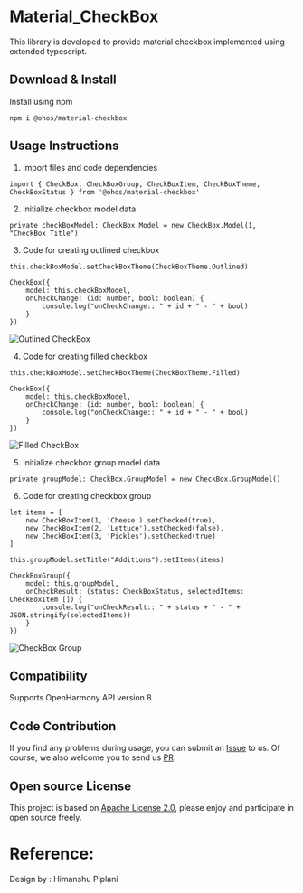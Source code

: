 # Material_CheckBox

This library is developed to provide material checkbox implemented using extended typescript.

## Download & Install

Install using npm

```npm i @ohos/material-checkbox```

## Usage Instructions

1. Import files and code dependencies

```ets
import { CheckBox, CheckBoxGroup, CheckBoxItem, CheckBoxTheme, CheckBoxStatus } from '@ohos/material-checkbox'
```

2. Initialize checkbox model data

```
private checkBoxModel: CheckBox.Model = new CheckBox.Model(1, "CheckBox Title")
```

3. Code for creating outlined checkbox

```
this.checkBoxModel.setCheckBoxTheme(CheckBoxTheme.Outlined)

CheckBox({
    model: this.checkBoxModel,
    onCheckChange: (id: number, bool: boolean) {
        console.log("onCheckChange:: " + id + " - " + bool)
    }
})
```

![Outlined CheckBox](screenshots/1.png)

4. Code for creating filled checkbox

```
this.checkBoxModel.setCheckBoxTheme(CheckBoxTheme.Filled)

CheckBox({
    model: this.checkBoxModel,
    onCheckChange: (id: number, bool: boolean) {
        console.log("onCheckChange:: " + id + " - " + bool)
    }
})
```

![Filled CheckBox](screenshots/2.png)

5. Initialize checkbox group model data

```
private groupModel: CheckBox.GroupModel = new CheckBox.GroupModel()
```

6. Code for creating checkbox group

```
let items = [
    new CheckBoxItem(1, 'Cheese').setChecked(true),
    new CheckBoxItem(2, 'Lettuce').setChecked(false), 
    new CheckBoxItem(3, 'Pickles').setChecked(true)
]

this.groupModel.setTitle("Additions").setItems(items)
    
CheckBoxGroup({
    model: this.groupModel,
    onCheckResult: (status: CheckBoxStatus, selectedItems: CheckBoxItem []) {
        console.log("onCheckResult:: " + status + " - " + JSON.stringify(selectedItems))
    }
})
```

![CheckBox Group](screenshots/3.png)

## Compatibility

Supports OpenHarmony API version 8

## Code Contribution

If you find any problems during usage, you can submit
an [Issue](https://github.com/Applib-OpenHarmony/MaterialCheckbox/issues) to us. Of course, we also welcome you to
send us [PR](https://github.com/Applib-OpenHarmony/MaterialCheckbox/pulls).

## Open source License

This project is based
on [Apache License 2.0](https://github.com/Applib-OpenHarmony/MaterialCheckbox/blob/main/LICENSE), please enjoy and
participate in open source freely.

# Reference:

Design by : Himanshu Piplani